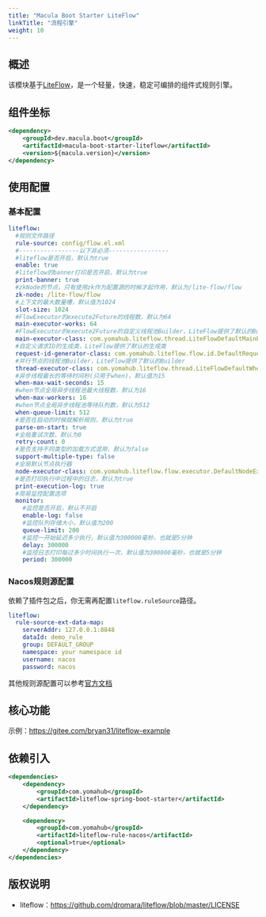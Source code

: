 ```yaml
---
title: "Macula Boot Starter LiteFlow"
linkTitle: "流程引擎"
weight: 10
---
```

## 概述

该模块基于[LiteFlow](https://liteflow.yomahub.com/)，是一个轻量，快速，稳定可编排的组件式规则引擎。

## 组件坐标

```xml
<dependency>
    <groupId>dev.macula.boot</groupId>
    <artifactId>macula-boot-starter-liteflow</artifactId>
    <version>${macula.version}</version>
</dependency>
```



## 使用配置

### 基本配置

```yaml
liteflow:
  #规则文件路径
  rule-source: config/flow.el.xml
  #-----------------以下非必须-----------------
  #liteflow是否开启，默认为true
  enable: true
  #liteflow的banner打印是否开启，默认为true
  print-banner: true
  #zkNode的节点，只有使用zk作为配置源的时候才起作用，默认为/lite-flow/flow
  zk-node: /lite-flow/flow
  #上下文的最大数量槽，默认值为1024
  slot-size: 1024
  #FlowExecutor的execute2Future的线程数，默认为64
  main-executor-works: 64
  #FlowExecutor的execute2Future的自定义线程池Builder，LiteFlow提供了默认的Builder
  main-executor-class: com.yomahub.liteflow.thread.LiteFlowDefaultMainExecutorBuilder
  #自定义请求ID的生成类，LiteFlow提供了默认的生成类
  request-id-generator-class: com.yomahub.liteflow.flow.id.DefaultRequestIdGenerator
  #并行节点的线程池Builder，LiteFlow提供了默认的Builder
  thread-executor-class: com.yomahub.liteflow.thread.LiteFlowDefaultWhenExecutorBuilder
  #异步线程最长的等待时间秒(只用于when)，默认值为15
  when-max-wait-seconds: 15
  #when节点全局异步线程池最大线程数，默认为16
  when-max-workers: 16
  #when节点全局异步线程池等待队列数，默认为512
  when-queue-limit: 512
  #是否在启动的时候就解析规则，默认为true
  parse-on-start: true
  #全局重试次数，默认为0
  retry-count: 0
  #是否支持不同类型的加载方式混用，默认为false
  support-multiple-type: false
  #全局默认节点执行器
  node-executor-class: com.yomahub.liteflow.flow.executor.DefaultNodeExecutor
  #是否打印执行中过程中的日志，默认为true
  print-execution-log: true
  #简易监控配置选项
  monitor:
    #监控是否开启，默认不开启
    enable-log: false
    #监控队列存储大小，默认值为200
    queue-limit: 200
    #监控一开始延迟多少执行，默认值为300000毫秒，也就是5分钟
    delay: 300000
    #监控日志打印每过多少时间执行一次，默认值为300000毫秒，也就是5分钟
    period: 300000
```

### Nacos规则源配置

依赖了插件包之后，你无需再配置`liteflow.ruleSource`路径。

```yaml
liteflow:
  rule-source-ext-data-map:
    serverAddr: 127.0.0.1:8848
    dataId: demo_rule
    group: DEFAULT_GROUP
    namespace: your namespace id
    username: nacos
    password: nacos
```

其他规则源配置可以参考[官方文档](https://liteflow.yomahub.com/pages/6fa87e/)



## 核心功能

示例：https://gitee.com/bryan31/liteflow-example



## 依赖引入

```xml
<dependencies>
    <dependency>
        <groupId>com.yomahub</groupId>
        <artifactId>liteflow-spring-boot-starter</artifactId>
    </dependency>

    <dependency>
        <groupId>com.yomahub</groupId>
        <artifactId>liteflow-rule-nacos</artifactId>
        <optional>true</optional>
    </dependency>
</dependencies>
```



## 版权说明

- liteflow：https://github.com/dromara/liteflow/blob/master/LICENSE
